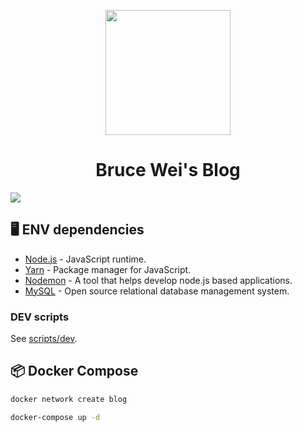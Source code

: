 <p align="center">
  <a href="https://brusw.com">
    <img width="200" src="https://resource.brusw.com/favicon.svg">
  </a>
</p>

<h1 align="center">Bruce Wei's Blog</h1>

[![](https://resource.brusw.com/blog/screenshot/2020-02-29/%E9%A6%96%E9%A1%B5%20%C2%B7%20Bruce%20Wei%27s%20Blog.jpg)](https://brusw.com)

## 🖥 ENV dependencies
- [Node.js](https://nodejs.org) - JavaScript runtime.
- [Yarn](https://classic.yarnpkg.com/lang/en) - Package manager for JavaScript.
- [Nodemon](https://nodemon.io) - A tool that helps develop node.js based applications.
- [MySQL](https://www.mysql.com) - Open source relational database management system.

### DEV scripts

See [scripts/dev](https://github.com/brusw/brusw.com/tree/master/scripts/dev).

## 📦 Docker Compose
```bash
docker network create blog
```

```bash
docker-compose up -d
```
